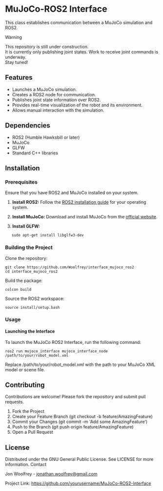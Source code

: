 # MuJoCo-ROS2 Interface

This class establishes communication between a MuJoCo simulation and ROS2.

> [!WARNING]
> This repository is still under construction. <br>
> It is currently only publishing joint states. Work to receive joint commands is underway. <br>
> Stay tuned! 

## Features

- Launches a MuJoCo simulation.
- Creates a ROS2 node for communication.
- Publishes joint state information over ROS2.
- Provides real-time visualization of the robot and its environment.
- Allows manual interaction with the simulation.

## Dependencies

- ROS2 (Humble Hawksbill or later)
- MuJoCo
- GLFW
- Standard C++ libraries

## Installation

### Prerequisites

Ensure that you have ROS2 and MuJoCo installed on your system.

1. **Install ROS2:**
   Follow the [ROS2 installation guide](https://docs.ros.org/en/foxy/Installation.html) for your operating system.

2. **Install MuJoCo:**
   Download and install MuJoCo from the [official website](https://mujoco.org/).

3. **Install GLFW:**
```
   sudo apt-get install libglfw3-dev
```

### Building the Project

Clone the repository:
```
git clone https://github.com/Woolfrey/interface_mujoco_ros2
cd interface_mujoco_ros2
```
Build the package:
```
colcon build
```
Source the ROS2 workspace:
```
source install/setup.bash
```

### Usage

#### Launching the Interface

To launch the MuJoCo ROS2 Interface, run the following command:

```
ros2 run mujoco_interface mujoco_interface_node /path/to/your/robot_model.xml
```

Replace /path/to/your/robot_model.xml with the path to your MuJoCo XML model or scene file.

## Contributing

Contributions are welcome! Please fork the repository and submit pull requests.

1. Fork the Project
2. Create your Feature Branch (git checkout -b feature/AmazingFeature)
3. Commit your Changes (git commit -m 'Add some AmazingFeature')
4. Push to the Branch (git push origin feature/AmazingFeature)
5. Open a Pull Request

## License

Distributed under the GNU General Public License. See LICENSE for more information.
Contact

Jon Woolfrey - jonathan.woolfrey@gmail.com

Project Link: https://github.com/yourusername/MuJoCo-ROS2-Interface
